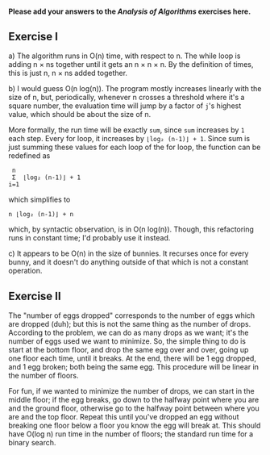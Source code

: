 #### Please add your answers to the ***Analysis of  Algorithms*** exercises here.

## Exercise I

a)
The algorithm runs in O(n) time, with respect to n. The while loop is adding n × ns together until it gets an n × n × n. By the definition of times, this is just n, n × ns added together.

b)
I would guess O(n log(n)). The program mostly increases linearly with the size of n, but, periodically, whenever n crosses a threshold where it's a square number, the evaluation time will jump by a factor of `j`'s highest value, which should be about the size of n.

More formally, the run time will be exactly `sum`, since `sum` increases by `1` each step. Every for loop, it increases by `⌊log₂ (n-1)⌋ + 1`. Since sum is just summing these values for each loop of the for loop, the function can be redefined as

```
 n
 Σ  ⌊log₂ (n-1)⌋ + 1
i=1
```

which simplifies to 

```
n ⌊log₂ (n-1)⌋ + n
```

which, by syntactic observation, is in O(n log(n)). Though, this refactoring runs in constant time; I'd probably use it instead.

c)
It appears to be O(n) in the size of bunnies. It recurses once for every bunny, and it doesn't do anything outside of that which is not a constant operation.

## Exercise II
The "number of eggs dropped" corresponds to the number of eggs which are dropped (duh); but this is not the same thing as the number of drops. According to the problem, we can do as many drops as we want; it's the number of eggs used we want to minimize. So, the simple thing to do is start at the bottom floor, and drop the same egg over and over, going up one floor each time, until it breaks. At the end, there will be 1 egg dropped, and 1 egg broken; both being the same egg. This procedure will be linear in the number of floors.

For fun, if we wanted to minimize the number of drops, we can start in the middle floor; if the egg breaks, go down to the halfway point where you are and the ground floor, otherwise go to the halfway point between where you are and the top floor. Repeat this until you've dropped an egg without breaking one floor below a floor you know the egg will break at. This should have O(log n) run time in the number of floors; the standard run time for a binary search.
